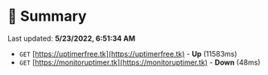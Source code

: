 # 📖 Summary
Last updated: **5/23/2022, 6:51:34 AM**

- `GET` [https://uptimerfree.tk](https://uptimerfree.tk) - **Up** (11583ms)
- `GET` [https://monitoruptimer.tk](https://monitoruptimer.tk) - **Down** (48ms)
